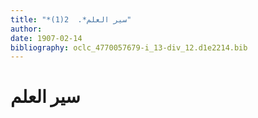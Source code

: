 ```yaml
---
title: "*سير العلم*.  2(1)"
author: 
date: 1907-02-14
bibliography: oclc_4770057679-i_13-div_12.d1e2214.bib
---
```




#  سير العلم 

